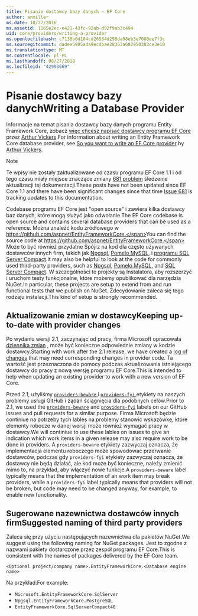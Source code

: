 ```yaml
---
title: Pisanie dostawcy bazy danych — EF Core
author: anmiller
ms.date: 10/27/2016
ms.assetid: 1165e2ec-e421-43fc-92ab-d92f9ab3c494
uid: core/providers/writing-a-provider
ms.openlocfilehash: c7130b0d104cd26584d298da98eb3e7080ee7f3c
ms.sourcegitcommit: dadee5905ada9ecdbae28363a682950383ce3e10
ms.translationtype: MT
ms.contentlocale: pl-PL
ms.lasthandoff: 08/27/2018
ms.locfileid: "42993669"
---
```

# <a name="writing-a-database-provider"></a><span data-ttu-id="92c42-102">Pisanie dostawcy bazy danych</span><span class="sxs-lookup"><span data-stu-id="92c42-102">Writing a Database Provider</span></span>

<span data-ttu-id="92c42-103">Informacje na temat pisania dostawcy bazy danych programu Entity Framework Core, zobacz [więc chcesz napisać dostawcy programu EF Core](https://blog.oneunicorn.com/2016/11/11/so-you-want-to-write-an-ef-core-provider/) przez [Arthur Vickers](https://github.com/ajcvickers).</span><span class="sxs-lookup"><span data-stu-id="92c42-103">For information about writing an Entity Framework Core database provider, see [So you want to write an EF Core provider](https://blog.oneunicorn.com/2016/11/11/so-you-want-to-write-an-ef-core-provider/) by [Arthur Vickers](https://github.com/ajcvickers).</span></span>

> [!NOTE]
> <span data-ttu-id="92c42-104">Te wpisy nie zostały zaktualizowane od czasu programu EF Core 1.1 i od tego czasu miały miejsce znaczące zmiany [681 problem](https://github.com/aspnet/EntityFramework.Docs/issues/681) śledzenie aktualizacji tej dokumentacji.</span><span class="sxs-lookup"><span data-stu-id="92c42-104">These posts have not been updated since EF Core 1.1 and there have been significant changes since that time [Issue 681](https://github.com/aspnet/EntityFramework.Docs/issues/681) is tracking updates to this documentation.</span></span>

<span data-ttu-id="92c42-105">Codebase programu EF Core jest "open source" i zawiera kilka dostawcy baz danych, które mogą służyć jako odwołanie.</span><span class="sxs-lookup"><span data-stu-id="92c42-105">The EF Core codebase is open source and contains several database providers that can be used as a reference.</span></span> <span data-ttu-id="92c42-106">Można znaleźć kodu źródłowego w https://github.com/aspnet/EntityFrameworkCore.</span><span class="sxs-lookup"><span data-stu-id="92c42-106">You can find the source code at https://github.com/aspnet/EntityFrameworkCore.</span></span> <span data-ttu-id="92c42-107">Może to być również przydatne Spójrz na kod dla często używanych dostawców innych firm, takich jak [Npgsql](https://github.com/npgsql/Npgsql.EntityFrameworkCore.PostgreSQL), [Pomelo MySQL](https://github.com/PomeloFoundation/Pomelo.EntityFrameworkCore.MySql), i [programu SQL Server Compact](https://github.com/ErikEJ/EntityFramework.SqlServerCompact).</span><span class="sxs-lookup"><span data-stu-id="92c42-107">It may also be helpful to look at the code for commonly used third-party providers, such as [Npgsql](https://github.com/npgsql/Npgsql.EntityFrameworkCore.PostgreSQL), [Pomelo MySQL](https://github.com/PomeloFoundation/Pomelo.EntityFrameworkCore.MySql), and [SQL Server Compact](https://github.com/ErikEJ/EntityFramework.SqlServerCompact).</span></span> <span data-ttu-id="92c42-108">W szczególności te projekty są Instalatora, aby rozszerzyć i uruchom testy funkcjonalne, które możemy opublikować dla narzędzia NuGet.</span><span class="sxs-lookup"><span data-stu-id="92c42-108">In particular, these projects are setup to extend from and run functional tests that we publish on NuGet.</span></span> <span data-ttu-id="92c42-109">Zdecydowanie zaleca się tego rodzaju instalacji.</span><span class="sxs-lookup"><span data-stu-id="92c42-109">This kind of setup is strongly recommended.</span></span>

## <a name="keeping-up-to-date-with-provider-changes"></a><span data-ttu-id="92c42-110">Aktualizowanie zmian w dostawcy</span><span class="sxs-lookup"><span data-stu-id="92c42-110">Keeping up-to-date with provider changes</span></span>

<span data-ttu-id="92c42-111">Po wydaniu wersji 2.1, zaczynając od pracy, firma Microsoft opracowała [dziennika zmian](provider-log.md) , może być konieczne odpowiednie zmiany w kodzie dostawcy.</span><span class="sxs-lookup"><span data-stu-id="92c42-111">Starting with work after the 2.1 release, we have created a [log of changes](provider-log.md) that may need corresponding changes in provider code.</span></span> <span data-ttu-id="92c42-112">Ta wartość jest przeznaczona do pomocy podczas aktualizowania istniejącego dostawcy do pracy z nową wersję programu EF Core.</span><span class="sxs-lookup"><span data-stu-id="92c42-112">This is intended to help when updating an existing provider to work with a new version of EF Core.</span></span>

<span data-ttu-id="92c42-113">Przed 2.1, użyliśmy [ `providers-beware` ](https://github.com/aspnet/EntityFrameworkCore/labels/providers-beware) i [ `providers-fyi` ](https://github.com/aspnet/EntityFrameworkCore/labels/providers-fyi) etykiety na naszych problemy usługi GitHub i żądań ściągnięcia dla podobnych celów.</span><span class="sxs-lookup"><span data-stu-id="92c42-113">Prior to 2.1, we used the [`providers-beware`](https://github.com/aspnet/EntityFrameworkCore/labels/providers-beware) and [`providers-fyi`](https://github.com/aspnet/EntityFrameworkCore/labels/providers-fyi) labels on our GitHub issues and pull requests for a similar purpose.</span></span> <span data-ttu-id="92c42-114">Firma Microsoft będzie continiue na potrzeby tych lables na problemy stanowić wskazówkę, które elementy robocze w danej wersji może również wymagać pracy w dostawcy.</span><span class="sxs-lookup"><span data-stu-id="92c42-114">We will continiue to use these lables on issues to give an indication which work items in a given release may also require work to be done in providers.</span></span> <span data-ttu-id="92c42-115">A `providers-beware` etykiety zazwyczaj oznacza, że implementacja elementu roboczego może spowodować przerwanie dostawców, podczas gdy `providers-fyi` etykiety zazwyczaj oznacza, że dostawcy nie będą działać, ale kod może być konieczne, należy zmienić mimo to, na przykład, aby włączyć nowe funkcje.</span><span class="sxs-lookup"><span data-stu-id="92c42-115">A `providers-beware` label typically means that the implementation of an work item may break providers, while a `providers-fyi` label typically means that providers will not be broken, but code may need to be changed anyway, for example, to enable new functionality.</span></span>

## <a name="suggested-naming-of-third-party-providers"></a><span data-ttu-id="92c42-116">Sugerowane nazewnictwa dostawców innych firm</span><span class="sxs-lookup"><span data-stu-id="92c42-116">Suggested naming of third party providers</span></span>

<span data-ttu-id="92c42-117">Zaleca się przy użyciu następujących nazewnictwa dla pakietów NuGet.</span><span class="sxs-lookup"><span data-stu-id="92c42-117">We suggest using the following naming for NuGet packages.</span></span> <span data-ttu-id="92c42-118">Jest to zgodne z nazwami pakiety dostarczone przez zespół programu EF Core.</span><span class="sxs-lookup"><span data-stu-id="92c42-118">This is consistent with the names of packages delivered by the EF Core team.</span></span>

`<Optional project/company name>.EntityFrameworkCore.<Database engine name>`

<span data-ttu-id="92c42-119">Na przykład:</span><span class="sxs-lookup"><span data-stu-id="92c42-119">For example:</span></span>
* `Microsoft.EntityFrameworkCore.SqlServer`
* `Npgsql.EntityFrameworkCore.PostgreSQL`
* `EntityFrameworkCore.SqlServerCompact40`
